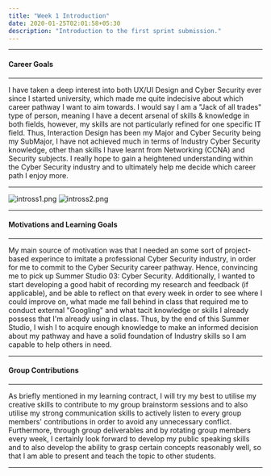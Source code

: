 ```yaml
---
title: "Week 1 Introduction"
date: 2020-01-25T02:01:58+05:30
description: "Introduction to the first sprint submission."
---
```

***
#### Career Goals
***
I have taken a deep interest into both UX/UI Design and Cyber Security ever since I started university, which made me quite indecisive about which career pathway I want to aim towards. I would say I am a "Jack of all trades" type of person, meaning I have a decent arsenal of skills & knowledge in both fields, however, my skills are not particularly refined for one specific IT field. Thus, Interaction Design has been my Major and Cyber Security being my SubMajor, I have not achieved much in terms of Industry Cyber Security knowledge, other than skills I have learnt from Networking (CCNA) and Security subjects. I really hope to gain a heightened understanding within the Cyber Security industry and to ultimately help me decide which career path I enjoy more.
***
![intross1.png](/images/intross1.png)
![intross2.png](/images/intross2.png)
***
#### Motivations and Learning Goals
***
My main source of motivation was that I needed an some sort of project-based experince to imitate a professional Cyber Security industry, in order for me to commit to the Cyber Security career pathway. Hence, convincing me to pick up Summer Studio 03: Cyber Security. Additionally, I wanted to start developing a good habit of recording my research and feedback (if applicable), and be able to reflect on that every week in order to see where I could improve on, what made me fall behind in class that required me to conduct external "Googling" and what tacit knowledge or skills I already possess that I'm already using in class. Thus, by the end of this Summer Studio, I wish I to acquire enough knowledge to make an informed decision about my pathway and have a solid foundation of Industry skills so I am capable to help others in need.

***
#### Group Contributions
***
As briefly mentioned in my learning contract, I will try my best to utilise my creative skills to contribute to my group brainstorm sessions and to also utilise my strong communication skills to actively listen to every group members' contributions in order to avoid any unnecessary conflict. Furthermore, through group deliverables and by rotating group members every week, I certainly look forward to develop my public speaking skills and to also develop the ability to grasp certain concepts reasonably well, so that I am able to present and teach the topic to other students.
***
